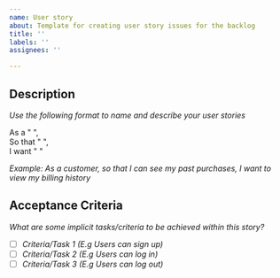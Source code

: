 ```yaml
---
name: User story
about: Template for creating user story issues for the backlog
title: ''
labels: ''
assignees: ''

---
```


## Description
_Use the following format to name and describe your user stories_

As a " ", <br>
So that " ", <br>
I want " "

_Example:_
_As a customer,_
_so that I can see my past purchases,_
_I want to view my billing history_

## Acceptance Criteria
_What are some implicit tasks/criteria to be achieved within this story?_
- [ ] _Criteria/Task 1 (E.g Users can sign up)_
- [ ] _Criteria/Task 2 (E.g Users can log in)_
- [ ] _Criteria/Task 3 (E.g Users can log out)_
